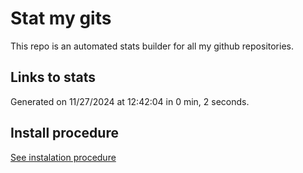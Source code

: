 # Stat my gits

This repo is an automated stats builder for all my github repositories.

## Links to stats


Generated on 11/27/2024 at 12:42:04 in 0 min, 2 seconds.

## Install procedure

[See instalation procedure](./src/install.md)
